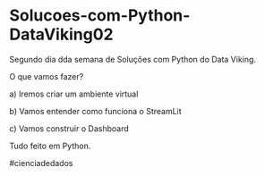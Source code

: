 # Solucoes-com-Python-DataViking02
Segundo dia dda semana de Soluções com Python do Data Viking.

O que vamos fazer?

a) Iremos criar um ambiente virtual

b) Vamos entender como funciona o StreamLit

c) Vamos construir o Dashboard

Tudo feito em Python. 

#cienciadedados
